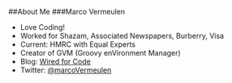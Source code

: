 ##About Me
###Marco Vermeulen

* Love Coding!
* Worked for Shazam, Associated Newspapers, Burberry, Visa
* Current: HMRC with Equal Experts
* Creator of GVM (Groovy enVironment Manager)
* Blog: [Wired for Code](http://wiredforcode.com)
* Twitter: [@marcoVermeulen](http://twitter.com/marcoVermeulen)
